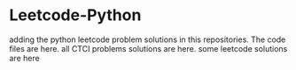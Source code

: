 # Leetcode-Python
adding the python leetcode problem solutions in this repositories. 
The code files are here.
all CTCI problems solutions are here.
some leetcode solutions are here










































































































































































































































































































































































































































